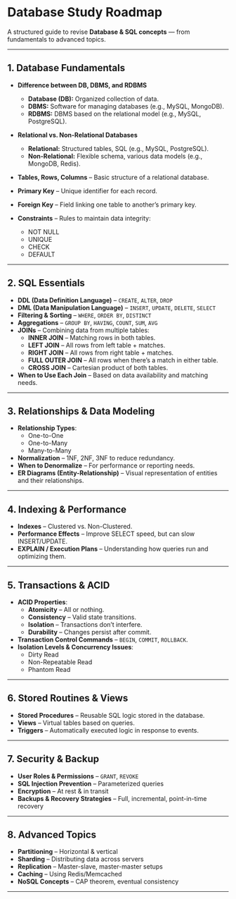 # Database Study Roadmap

A structured guide to revise **Database & SQL concepts** — from fundamentals to advanced topics.

---

## **1. Database Fundamentals**

- **Difference between DB, DBMS, and RDBMS**
  - **Database (DB):** Organized collection of data.
  - **DBMS:** Software for managing databases (e.g., MySQL, MongoDB).
  - **RDBMS:** DBMS based on the relational model (e.g., MySQL, PostgreSQL).

- **Relational vs. Non-Relational Databases**
  - **Relational:** Structured tables, SQL (e.g., MySQL, PostgreSQL).
  - **Non-Relational:** Flexible schema, various data models (e.g., MongoDB, Redis).

- **Tables, Rows, Columns** – Basic structure of a relational database.
- **Primary Key** – Unique identifier for each record.
- **Foreign Key** – Field linking one table to another’s primary key.
- **Constraints** – Rules to maintain data integrity:
  - NOT NULL
  - UNIQUE
  - CHECK
  - DEFAULT

---

## **2. SQL Essentials**

- **DDL (Data Definition Language)** – `CREATE`, `ALTER`, `DROP`
- **DML (Data Manipulation Language)** – `INSERT`, `UPDATE`, `DELETE`, `SELECT`
- **Filtering & Sorting** – `WHERE`, `ORDER BY`, `DISTINCT`
- **Aggregations** – `GROUP BY`, `HAVING`, `COUNT`, `SUM`, `AVG`
- **JOINs** – Combining data from multiple tables:
  - **INNER JOIN** – Matching rows in both tables.
  - **LEFT JOIN** – All rows from left table + matches.
  - **RIGHT JOIN** – All rows from right table + matches.
  - **FULL OUTER JOIN** – All rows when there’s a match in either table.
  - **CROSS JOIN** – Cartesian product of both tables.
- **When to Use Each Join** – Based on data availability and matching needs.

---

## **3. Relationships & Data Modeling**

- **Relationship Types**:
  - One-to-One
  - One-to-Many
  - Many-to-Many
- **Normalization** – 1NF, 2NF, 3NF to reduce redundancy.
- **When to Denormalize** – For performance or reporting needs.
- **ER Diagrams (Entity-Relationship)** – Visual representation of entities and their relationships.

---

## **4. Indexing & Performance**

- **Indexes** – Clustered vs. Non-Clustered.
- **Performance Effects** – Improve SELECT speed, but can slow INSERT/UPDATE.
- **EXPLAIN / Execution Plans** – Understanding how queries run and optimizing them.

---

## **5. Transactions & ACID**

- **ACID Properties**:
  - **Atomicity** – All or nothing.
  - **Consistency** – Valid state transitions.
  - **Isolation** – Transactions don’t interfere.
  - **Durability** – Changes persist after commit.
- **Transaction Control Commands** – `BEGIN`, `COMMIT`, `ROLLBACK`.
- **Isolation Levels & Concurrency Issues**:
  - Dirty Read
  - Non-Repeatable Read
  - Phantom Read

---

## **6. Stored Routines & Views**

- **Stored Procedures** – Reusable SQL logic stored in the database.
- **Views** – Virtual tables based on queries.
- **Triggers** – Automatically executed logic in response to events.

---

## **7. Security & Backup**

- **User Roles & Permissions** – `GRANT`, `REVOKE`
- **SQL Injection Prevention** – Parameterized queries
- **Encryption** – At rest & in transit
- **Backups & Recovery Strategies** – Full, incremental, point-in-time recovery

---

## **8. Advanced Topics**

- **Partitioning** – Horizontal & vertical
- **Sharding** – Distributing data across servers
- **Replication** – Master-slave, master-master setups
- **Caching** – Using Redis/Memcached
- **NoSQL Concepts** – CAP theorem, eventual consistency

---
